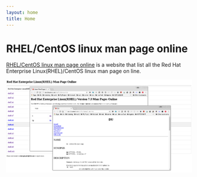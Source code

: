 ```yaml
---
layout: home
title: Home
---
```


# RHEL/CentOS linux man page online

<a href="http://man.linuxtool.net" target="_blank">RHEL/CentOS linux man page online</a> is a website that list all the Red Hat Enterprise Linux(RHEL)/CentOS linux man page on line.

![snapshot](public/images/rhelmanpageonline.png)
